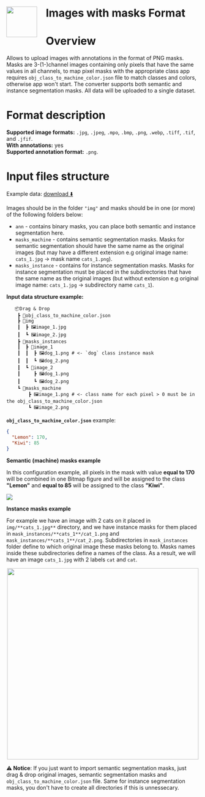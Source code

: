 <h1 align="left" style="border-bottom: 0"> <img align="left" src="https://github.com/supervisely-ecosystem/import-wizard-docs/releases/download/v0.0.1/masks_logo.png" width="80" style="padding-right: 20px;">Images with masks Format</h1>

# Overview

Allows to upload images with annotations in the format of PNG masks. Masks are 3-(1-)channel images containing only pixels that have the same values in all channels, to map pixel masks with the appropriate class app requires `obj_class_to_machine_color.json` file to match classes and colors, otherwise app won't start.
The converter supports both semantic and instance segmentation masks. All data will be uploaded to a single dataset.

# Format description

**Supported image formats:** `.jpg`, `.jpeg`, `.mpo`, `.bmp`, `.png`, `.webp`, `.tiff`, `.tif`, and `.jfif`.<br>
**With annotations:** yes<br>
**Supported annotation format:** `.png`.<br>

# Input files structure

Example data: [download ⬇️](https://github.com/supervisely-ecosystem/import-images-with-masks/releases/download/0.0.1/demo_project.zip)

Images should be in the folder `"img"` and masks should be in one (or more) of the following folders below:

- `ann` - contains binary masks, you can place both semantic and instance segmentation here.
- `masks_machine` - contains semantic segmentation masks. Masks for semantic segmentation should have the same name as the original images (but may have a different extension e.g original image name: `cats_1.jpg` -> mask name `cats_1.png`).
- `masks_instance` - contains for instance segmentation masks. Masks for instance segmentation must be placed in the subdirectories that have the same name as the original images (but without extension e.g original image name: `cats_1.jpg` -> subdirectory name `cats_1`).

**Input data structure example:**

```text
   📦Drag & Drop
    ┣ 📜obj_class_to_machine_color.json
    ┣ 📂img
    ┃  ┣ 🖼️image_1.jpg
    ┃  ┗ 🖼️image_2.jpg
    ┣ 📂masks_instances
    ┃  ┣ 📂image_1
    ┃  ┃  ┣ 🖼️dog_1.png # <- `dog` class instance mask
    ┃  ┃  ┗ 🖼️dog_2.png
    ┃  ┗ 📂image_2
    ┃     ┣ 🖼️dog_1.png
    ┃     ┗ 🖼️dog_2.png
    ┗ 📂masks_machine
        ┣ 🖼️image_1.png # <- class name for each pixel > 0 must be in the obj_class_to_machine_color.json
        ┗ 🖼️image_2.png
```

**`obj_class_to_machine_color.json`** example:

```json
{
  "Lemon": 170,
  "Kiwi": 85
}
```

**Semantic (machine) masks example**

In this configuration example, all pixels in the mask with value **equal to 170** will be combined in one Bitmap figure and will be assigned to the class **"Lemon"** and **equal to 85** will be assigned to the class **"Kiwi"**.

![](https://i.imgur.com/a5cVpAB.png)

**Instance masks example**

For example we have an image with 2 cats on it placed in `img/**cats_1.jpg**` directory, and we have instance masks for them placed in `mask_instances/**cats_1**/cat_1.png` and `mask_instances/**cats_1**/cat_2.png`.
Subdirectories in `mask_instances` folder define to which original image these masks belong to. Masks names inside these subdirectories define a names of the class.
As a result, we will have an image `cats_1.jpg` with 2 labels `cat` and `cat`.

<div align="center" markdown>
  <img src="https://user-images.githubusercontent.com/48913536/182435346-a57da6a0-15d0-4f24-a17d-9063bc962b57.png" width="500"/>
</div>

**⚠️ Notice**: If you just want to import semantic segmentation masks, just drag & drop original images, semantic segmentation masks and `obj_class_to_machine_color.json` file. Same for instance segmentation masks, you don't have to create all directories if this is unnessecary.
